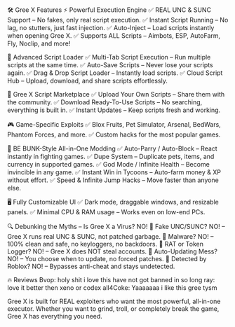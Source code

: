 
🛠 Gree X Features
⚡ Powerful Execution Engine
✅ REAL UNC & SUNC Support – No fakes, only real script execution.
✅ Instant Script Running – No lag, no stutters, just fast injection.
✅ Auto-Inject – Load scripts instantly when opening Gree X.
✅ Supports ALL Scripts – Aimbots, ESP, AutoFarm, Fly, Noclip, and more!

🚀 Advanced Script Loader
✅ Multi-Tab Script Execution – Run multiple scripts at the same time.
✅ Auto-Save Scripts – Never lose your scripts again.
✅ Drag & Drop Script Loader – Instantly load scripts.
✅ Cloud Script Hub – Upload, download, and share scripts effortlessly.

📂 Gree X Script Marketplace
✅ Upload Your Own Scripts – Share them with the community.
✅ Download Ready-To-Use Scripts – No searching, everything is built in.
✅ Instant Updates – Keep scripts fresh and working.

🎮 Game-Specific Exploits
✅ Blox Fruits, Pet Simulator, Arsenal, BedWars, Phantom Forces, and more.
✅ Custom hacks for the most popular games.

🔄 BE BUNK-Style All-in-One Modding
✅ Auto-Parry / Auto-Block – React instantly in fighting games.
✅ Dupe System – Duplicate pets, items, and currency in supported games.
✅ God Mode / Infinite Health – Become invincible in any game.
✅ Instant Win in Tycoons – Auto-farm money & XP without effort.
✅ Speed & Infinite Jump Hacks – Move faster than anyone else.

🖥 Fully Customizable UI
✅ Dark mode, draggable windows, and resizable panels.
✅ Minimal CPU & RAM usage – Works even on low-end PCs.

🔍 Debunking the Myths – Is Gree X a Virus? NO!
🚫 Fake UNC/SUNC? NO! – Gree X runs real UNC & SUNC, not patched garbage.
🚫 Malware? NO! – 100% clean and safe, no keyloggers, no backdoors.
🚫 RAT or Token Logger? NO! – Gree X does NOT steal accounts.
🚫 Auto-Updating Mess? NO! – You choose when to update, no forced patches.
🚫 Detected by Roblox? NO! – Bypasses anti-cheat and stays undetected.

🔥 Reviews
Bvop: holy shit i love this have not got banned in so long
ray: love it better then xeno or codex
all4Coke: Yaaaaaaa i like this gree tysm

Gree X is built for REAL exploiters who want the most powerful, all-in-one executor. Whether you want to grind, troll, or completely break the game, Gree X has everything you need.
